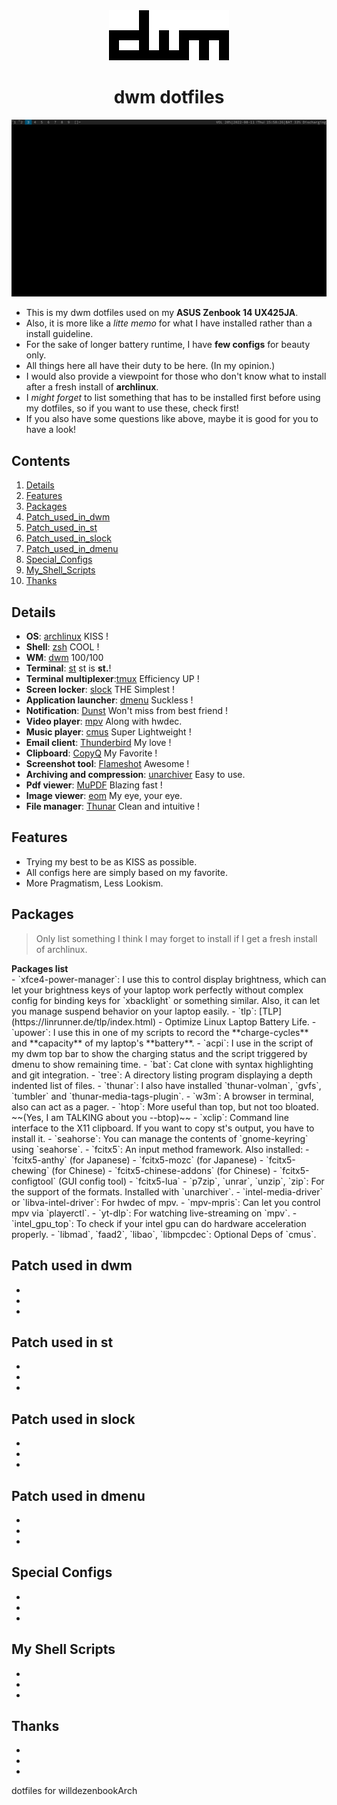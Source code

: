 <div align="center">
	<img src="/screenshots/dwm.png">
</div>

<div align="center">
	<h1>dwm dotfiles</h1>
</div>

![](/screenshots/mydwm.png)

- This is my dwm dotfiles used on my **ASUS Zenbook 14 UX425JA**. 
- Also, it is more like a *litte memo* for what I have installed rather than a install guideline.
- For the sake of longer battery runtime, I have **few configs** for beauty only.
- All things here all have their duty to be here. (In my opinion.)
- I would also provide a viewpoint for those who don't know what to install after a fresh install of **archlinux**.
- I *might forget* to list something that has to be installed first before using my dotfiles, so if you want to use these, check first!
- If you also have some questions like above, maybe it is good for you to have a look!

## Contents ##
1. [Details](#details)
2. [Features](#features)
3. [Packages](#Packages)
3. [Patch_used_in_dwm](#Patch_used_in_dwm)
4. [Patch_used_in_st](#Patch_used_in_st)
5. [Patch_used_in_slock](#Patch_used_in_slock)
6. [Patch_used_in_dmenu](#Patch_used_in_dmenu)
7. [Special_Configs](#Special_Configs)
8. [My_Shell_Scripts](#My_Shell_Scripts)
9. [Thanks](#Thanks)

<a name="details"></a>
## Details ##
- **OS**: [archlinux](https://archlinux.org/) KISS !
- **Shell**: [zsh](https://www.zsh.org/) COOL !
- **WM**: [dwm](https://dwm.suckless.org/) 100/100
- **Terminal**: [st](https://st.suckless.org/) st is **st.**!
- **Terminal multiplexer**:[tmux](https://github.com/tmux/tmux/wiki) Efficiency UP !
- **Screen locker**: [slock](https://tools.suckless.org/slock/) THE Simplest !
- **Application launcher**: [dmenu](https://tools.suckless.org/dmenu/) Suckless !
- **Notification**: [Dunst](https://github.com/dunst-project/dunst) Won't miss from best friend !
- **Video player**: [mpv](https://mpv.io/) Along with hwdec.
- **Music player**: [cmus](https://cmus.github.io/) Super Lightweight !
- **Email client**: [Thunderbird](https://www.mozilla.org/thunderbird/) My love !
- **Clipboard**: [CopyQ](https://github.com/hluk/CopyQ) My Favorite !
- **Screenshot tool**: [Flameshot](https://flameshot.org/) Awesome !
- **Archiving and compression**: [unarchiver](https://archlinux.org/packages/community/x86_64/unarchiver/) Easy to use.
- **Pdf viewer**: [MuPDF](https://mupdf.com/) Blazing fast !
- **Image viewer**: [eom](https://github.com/mate-desktop/eom) My eye, your eye.
- **File manager**: [Thunar](https://docs.xfce.org/xfce/thunar/start) Clean and intuitive !

<a name="features"></a>
## Features ##
- Trying my best to be as KISS as possible.
- All configs here are simply based on my favorite. 
- More Pragmatism, Less Lookism. 

<a name="Packages"></a>
## Packages ##
> Only list something I think I may forget to install if I get a fresh install of archlinux.
<summary><b>Packages list</b></summary>
- `xfce4-power-manager`: I use this to control display brightness, which can let your brightness keys of your laptop work perfectly without complex config for binding keys for `xbacklight` or something similar. Also, it can let you manage suspend behavior on your laptop easily.
- `tlp`: [TLP](https://linrunner.de/tlp/index.html) - Optimize Linux Laptop Battery Life.
- `upower`: I use this in one of my scripts to record the **charge-cycles** and **capacity** of my laptop's **battery**.
- `acpi`: I use in the script of my dwm top bar to show the charging status and the script triggered by dmenu to show remaining time.
- `bat`: Cat clone with syntax highlighting and git integration.
- `tree`: A directory listing program displaying a depth indented list of files.
- `thunar`: I also have installed `thunar-volman`, `gvfs`, `tumbler` and `thunar-media-tags-plugin`.
- `w3m`: A browser in terminal, also can act as a pager.
- `htop`: More useful than top, but not too bloated. ~~(Yes, I am TALKING about you --btop)~~
- `xclip`: Command line interface to the X11 clipboard. If you want to copy st's output, you have to install it.
- `seahorse`: You can manage the contents of `gnome-keyring` using `seahorse`.
- `fcitx5`: An input method framework. Also installed: 
    - `fcitx5-anthy` (for Japanese) 
    - `fcitx5-mozc` (for Japanese) 
    - `fcitx5-chewing` (for Chinese)
    - `fcitx5-chinese-addons` (for Chinese) 
    - `fcitx5-configtool` (GUI config tool)  
    - `fcitx5-lua`
- `p7zip`, `unrar`, `unzip`, `zip`: For the support of the formats. Installed with `unarchiver`.
- `intel-media-driver` or `libva-intel-driver`: For hwdec of mpv.
- `mpv-mpris`: Can let you control mpv via `playerctl`.
- `yt-dlp`: For watching live-streaming on `mpv`.
- `intel_gpu_top`: To check if your intel gpu can do hardware acceleration properly.
- `libmad`, `faad2`, `libao`, `libmpcdec`: Optional Deps of `cmus`.



<a name="Patch_used_in_dwm"></a>
## Patch used in dwm ##
-
-
-

<a name="Patch_used_in_st"></a>
## Patch used in st ##
-
-
-

<a name="Patch_used_in_slock"></a>
## Patch used in slock ##
-
-
-

<a name="Patch_used_in_dmenu"></a>
## Patch used in dmenu ##
-
-
-

<a name="Special_Configs"></a>
## Special Configs ##
-
-
-

<a name="My_Shell_Scripts"></a>
## My Shell Scripts ##
-
-
-

<a name="Thanks"></a>
## Thanks ##
-
-
-







dotfiles for willdezenbookArch 
